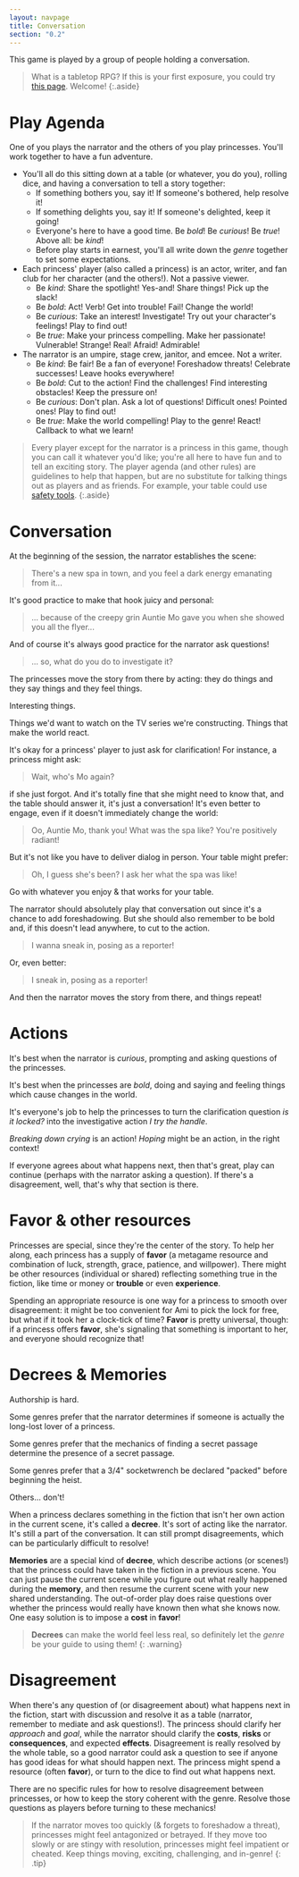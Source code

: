 ```yaml
---
layout: navpage
title: Conversation
section: "0.2"
---
```

This game is played by a group of people holding a conversation.

> What is a tabletop RPG?
> If this is your first exposure, you could try [this page](https://wiki.roll20.net/Introduction_To_Tabletop_RPGs).
> Welcome!
{:.aside}

# Play Agenda

One of you plays the narrator and the others of you play princesses.
You'll work together to have a fun adventure.
* You'll all do this sitting down at a table (or whatever, you do you), rolling dice, and having a conversation to tell a story together:
  * If something bothers you, say it! If someone's bothered, help resolve it!
  * If something delights you, say it! If someone's delighted, keep it going!
  * Everyone's here to have a good time. Be _bold_! Be _curious_! Be _true_! Above all: be _kind_!
  * Before play starts in earnest, you'll all write down the _genre_ together to set some expectations.
* Each princess' player (also called a princess) is an actor, writer, and fan club for her character (and the others!). Not a passive viewer.
  * Be _kind_: Share the spotlight! Yes-and! Share things! Pick up the slack!
  * Be _bold_: Act! Verb! Get into trouble! Fail! Change the world!
  * Be _curious_: Take an interest! Investigate! Try out your character's feelings! Play to find out!
  * Be _true_: Make your princess compelling. Make her passionate! Vulnerable! Strange! Real! Afraid! Admirable!
* The narrator is an umpire, stage crew, janitor, and emcee. Not a writer.
  * Be _kind_: Be fair! Be a fan of everyone! Foreshadow threats! Celebrate successes! Leave hooks everywhere!
  * Be _bold_: Cut to the action! Find the challenges! Find interesting obstacles! Keep the pressure on!
  * Be _curious_: Don't plan. Ask a lot of questions! Difficult ones! Pointed ones! Play to find out!
  * Be _true_: Make the world compelling! Play to the genre! React! Callback to what we learn!

> Every player except for the narrator is a princess in this game, though you can call it whatever you'd like;
> you're all here to have fun and to tell an exciting story.
> The player agenda (and other rules) are guidelines to help that happen, but are no substitute for talking things out as players and as friends.
> For example, your table could use [safety tools](https://slyflourish.com/safety_tools.html).
{:.aside}

# Conversation

At the beginning of the session, the narrator establishes the scene:
> There's a new spa in town, and you feel a dark energy emanating from it...

It's good practice to make that hook juicy and personal:
> ... because of the creepy grin Auntie Mo gave you when she showed you all the flyer...

And of course it's always good practice for the narrator ask questions!
> ... so, what do you do to investigate it?

The princesses move the story from there by acting:
they do things and they say things and they feel things.

Interesting things.

Things we'd want to watch on the TV series we're constructing.
Things that make the world react.

It's okay for a princess' player to just ask for clarification! For instance, a princess might ask:
> Wait, who's Mo again?

if she just forgot.
And it's totally fine that she might need to know that, and the table should answer it, it's just a conversation!
It's even better to engage, even if it doesn't immediately change the world:
> Oo, Auntie Mo, thank you! What was the spa like? You're positively radiant!

But it's not like you have to deliver dialog in person. Your table might prefer:
> Oh, I guess she's been? I ask her what the spa was like!

Go with whatever you enjoy & that works for your table.

The narrator should absolutely play that conversation out since it's a chance to add foreshadowing.
But she should also remember to be bold and, if this doesn't lead anywhere, to cut to the action.
> I wanna sneak in, posing as a reporter!

Or, even better:
> I sneak in, posing as a reporter!

And then the narrator moves the story from there, and things repeat!

# Actions

It's best when the narrator is _curious_, prompting and asking questions of the princesses.

It's best when the princesses are _bold_, doing and saying and feeling things which cause changes in the world.

It's everyone's job to help the princesses to turn the clarification question _is it locked?_ into the investigative action _I try the handle_.

_Breaking down crying_ is an action! _Hoping_ might be an action, in the right context!

If everyone agrees about what happens next, then that's great, play can continue (perhaps with the narrator asking a question).
If there's a disagreement, well, that's why that section is there.

# Favor & other resources

Princesses are special, since they're the center of the story.
To help her along, each princess has a supply of **favor** (a metagame resource and combination of luck, strength, grace, patience, and willpower).
There might be other resources (individual or shared) reflecting something true in the fiction, like time or money or **trouble** or even **experience**.

Spending an appropriate resource is one way for a princess to smooth over disagreement: it might be too convenient for Ami to pick the lock for free, but what if it took her a clock-tick of time?
**Favor** is pretty universal, though:
if a princess offers **favor**, she's signaling that something is important to her, and everyone should recognize that!

# Decrees & Memories

Authorship is hard.

Some genres prefer that the narrator determines if someone is actually the long-lost lover of a princess.

Some genres prefer that the mechanics of finding a secret passage determine the presence of a secret passage.

Some genres prefer that a 3/4" socketwrench be declared "packed" before beginning the heist.

Others... don't!

When a princess declares something in the fiction that isn't her own action in the current scene, it's called a **decree**.
It's sort of acting like the narrator.
It's still a part of the conversation.
It can still prompt disagreements, which can be particularly difficult to resolve!

**Memories** are a special kind of **decree**, which describe actions (or scenes!) that the princess could have taken in the fiction in a previous scene.
You can just pause the current scene while you figure out what really happened during the **memory**, and then resume the current scene with your new shared understanding.
The out-of-order play does raise questions over whether the princess would really have known then what she knows now.
One easy solution is to impose a **cost** in **favor**!

> **Decrees** can make the world feel less real, so definitely let the _genre_ be your guide to using them!
{: .warning}

# Disagreement

When there's any question of (or disagreement about) what happens next in the fiction, start with discussion and resolve it as a table
(narrator, remember to mediate and ask questions!).
The princess should clarify her _approach_ and _goal_, while the narrator should clarify the **costs**, **risks** or **consequences**, and expected **effects**.
Disagreement is really resolved by the whole table, so a good narrator could ask a question to see if anyone has good ideas for what should happen next.
The princess might spend a resource (often **favor**), or turn to the dice to find out what happens next.

There are no specific rules for how to resolve disagreement between princesses, or how to keep the story coherent with the genre.
Resolve those questions as players before turning to these mechanics!

> If the narrator moves too quickly (& forgets to foreshadow a threat), princesses might feel antagonized or betrayed.
> If they move too slowly or are stingy with resolution, princesses might feel impatient or cheated.
> Keep things moving, exciting, challenging, and in-genre!
{: .tip}
